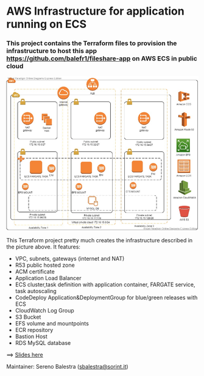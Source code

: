 # AWS Infrastructure for application running on ECS
### This project contains the Terraform files to provision the infrastructure to host this app https://github.com/balefr1/fileshare-app on AWS ECS in public cloud

![Alt text](media/fileshare-app-infrastructure.jpg?raw=true "Title")

This Terraform project pretty much creates the infrastructure described in the picture above.
It features:
- VPC, subnets, gateways (internet and NAT)
- R53 public hosted zone
- ACM certificate
- Application Load Balancer
- ECS cluster,task definition with application container, FARGATE service, task autoscaling
- CodeDeploy Application&DeploymentGroup for blue/green releases with ECS
- CloudWatch Log Group
- S3 Bucket 
- EFS volume and mountpoints
- ECR repository 
- Bastion Host
- RDS MySQL database

==> [Slides here](media/Download_slides.pdf)

Maintainer: Sereno Balestra (sbalestra@sorint.it)
